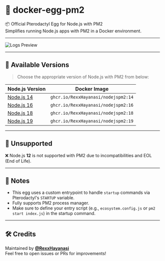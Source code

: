 # 🐳 docker-egg-pm2

📦 Official Pterodactyl Egg for Node.js with PM2  
Simplifies running Node.js apps with PM2 in a Docker environment.

---

![Logs Preview](https://camo.githubusercontent.com/f0982bca523bc95c6b56f6fada66b44298ecc39c3bf73a1363c38fc00f426625/68747470733a2f2f66696c65732e636174626f782e6d6f652f646d7a32666e2e6a7067)

---

## 📁 Available Versions

> Choose the appropriate version of Node.js with PM2 from below:

| Node.js Version | Docker Image |
|------------------|---------------------------|
| [Node.js 14](/17) | `ghcr.io/RexxHayanasi/nodejspm2:14` |
| [Node.js 16](/18) | `ghcr.io/RexxHayanasi/nodejspm2:16` |
| [Node.js 18](/19) | `ghcr.io/RexxHayanasi/nodejspm2:18` |
| [Node.js 19](/20) | `ghcr.io/RexxHayanasi/nodejspm2:19` |

---

## 🚫 Unsupported

❌ Node.js **12** is not supported with PM2 due to incompatibilities and EOL (End of Life).

---

## 📌 Notes

- This egg uses a custom entrypoint to handle `startup` commands via Pterodactyl's `STARTUP` variable.
- Fully supports PM2 process manager.
- Make sure to define your entry script (e.g., `ecosystem.config.js` or `pm2 start index.js`) in the startup command.

---

## 🛠️ Credits

Maintained by **[@RexxHayanasi](https://github.com/RexxHayanasi)**  
Feel free to open issues or PRs for improvements!
